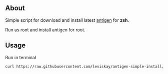 ## About
Simple script for download and install latest [antigen](https://github.com/zsh-users/antigen) for **zsh**.

Run as root and install antigen for root.

## Usage

Run in terminal
```sh
curl https://raw.githubusercontent.com/leviskay/antigen-simple-install/main/antigen-simple-install.sh | bash
```